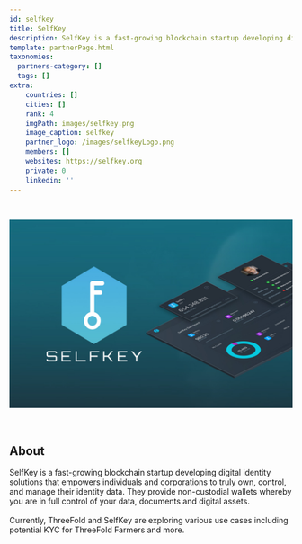 ```yaml
---
id: selfkey
title: SelfKey
description: SelfKey is a fast-growing blockchain startup developing digital identity solutions.
template: partnerPage.html
taxonomies:
  partners-category: []
  tags: []
extra:
    countries: []
    cities: []
    rank: 4
    imgPath: images/selfkey.png
    image_caption: selfkey
    partner_logo: /images/selfkeyLogo.png
    members: []
    websites: https://selfkey.org
    private: 0
    linkedin: ''
---
```


<br/>

![selfkey](/images/selfkey2.jpg)

<br/>

## About

SelfKey is a fast-growing blockchain startup developing digital identity solutions that empowers individuals and corporations to truly own, control, and manage their identity data. They provide non-custodial wallets whereby you are in full control of your data, documents and digital assets. 
<br/>
<br/>
Currently, ThreeFold and SelfKey are exploring various use cases including potential KYC for ThreeFold Farmers and more.

<!-- 
## Mission

## Impact

## Powered by ThreeFold

## Join saving our planet!

## Support this project

## TFGrid Solution

### Roadmap 

TODO: Missing People and Other Metadata
-->



